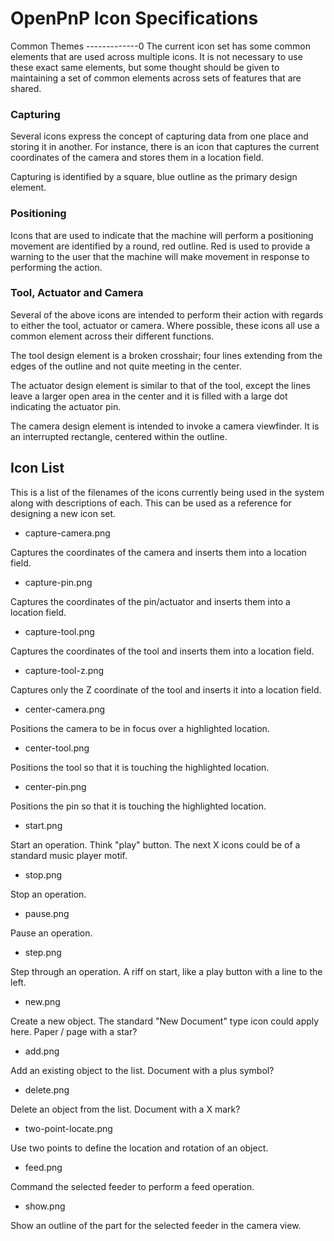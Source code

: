 OpenPnP Icon Specifications
===========================


Common Themes
-------------0
The current icon set has some common elements that are used across multiple
icons. It is not necessary to use these exact same elements, but some thought
should be given to maintaining a set of common elements across sets of features
that are shared.

### Capturing
Several icons express the concept of capturing data from one place and storing
it in another. For instance, there is an icon that captures the current
coordinates of the camera and stores them in a location field.

Capturing is identified by a square, blue outline as the primary design element.

### Positioning
Icons that are used to indicate that the machine will perform a positioning
movement are identified by a round, red outline. Red is used to provide a
warning to the user that the machine will make movement in response to
performing the action.

### Tool, Actuator and Camera
Several of the above icons are intended to perform their action with regards
to either the tool, actuator or camera. Where possible, these icons all use
a common element across their different functions.

The tool design element is a broken crosshair; four lines extending from the
edges of the outline and not quite meeting in the center.

The actuator design element is similar to that of the tool, except the lines
leave a larger open area in the center and it is filled with a large dot
indicating the actuator pin.

The camera design element is intended to invoke a camera viewfinder. It is an
interrupted rectangle, centered within the outline.


Icon List
---------
This is a list of the filenames of the icons currently being used in the system
along with descriptions of each. This can be used as a reference for designing
a new icon set.

* capture-camera.png

 Captures the coordinates of the camera and inserts them into a location field.
		
* capture-pin.png

 Captures the coordinates of the pin/actuator and inserts them into a location
field.

* capture-tool.png

 Captures the coordinates of the tool and inserts them into a location field.

* capture-tool-z.png

 Captures only the Z coordinate of the tool and inserts it into a location
field.

* center-camera.png

 Positions the camera to be in focus over a highlighted location.

* center-tool.png

 Positions the tool so that it is touching the highlighted location.

* center-pin.png

 Positions the pin so that it is touching the highlighted location.

* start.png

 Start an operation. Think "play" button. The next X icons could be of a
standard music player motif.

* stop.png

 Stop an operation.

* pause.png

 Pause an operation.

* step.png

 Step through an operation. A riff on start, like a play button with a line to
the left.

* new.png

 Create a new object. The standard "New Document" type icon could apply here.
Paper / page with a star?

* add.png

 Add an existing object to the list. Document with a plus symbol?

* delete.png

 Delete an object from the list. Document with a X mark?
 
* two-point-locate.png

 Use two points to define the location and rotation of an object.
 
* feed.png

 Command the selected feeder to perform a feed operation.
 
* show.png

 Show an outline of the part for the selected feeder in the camera view.